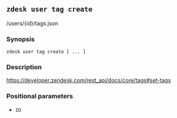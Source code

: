 ## `zdesk user tag create`

/users/{id}/tags.json

### Synopsis

    zdesk user tag create [ ... ]

### Description

https://developer.zendesk.com/rest_api/docs/core/tags#set-tags

### Positional parameters

* `ID`

